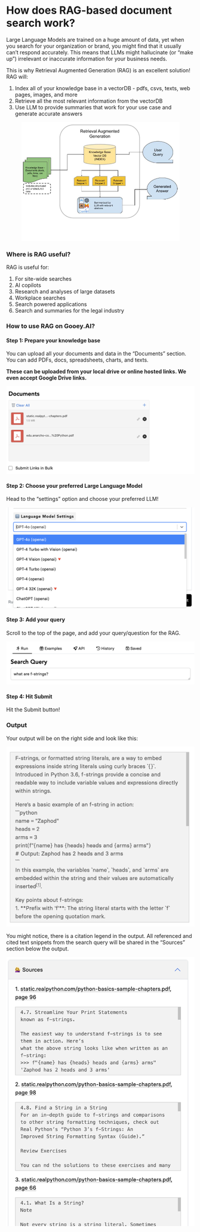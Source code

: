 # How does RAG-based document search work?

Large Language Models are trained on a huge amount of data, yet when you search for your organization or brand, you might find that it usually can’t respond accurately. This means that LLMs might hallucinate (or “make up”) irrelevant or inaccurate information for your business needs.

This is why Retrieval Augmented Generation (RAG) is an excellent solution! RAG will:

1. Index all of your knowledge base in a vectorDB - pdfs, csvs, texts, web pages, images, and more
2. Retrieve all the most relevant information from the vectorDB
3. Use LLM to provide summaries that work for your use case and generate accurate answers



<figure><img src="../.gitbook/assets/How does RAG-based document search work_.jpg" alt=""><figcaption></figcaption></figure>

### Where is RAG useful? <a href="#pk2fnertmmfp" id="pk2fnertmmfp"></a>

RAG is useful for:

1. For site-wide searches
2. AI copilots
3. Research and analyses of large datasets
4. Workplace searches
5. Search powered applications
6. Search and summaries for the legal industry

### How to use RAG on Gooey.AI? <a href="#t71waoaanjb8" id="t71waoaanjb8"></a>

#### Step 1: Prepare your knowledge base <a href="#id-7ycp7arvb983" id="id-7ycp7arvb983"></a>

You can upload all your documents and data in the “Documents” section. You can add PDFs, docs, spreadsheets, charts, and texts.

**These can be uploaded from your local drive or online hosted links. We even accept Google Drive links.**

![](<../.gitbook/assets/1 (9).png>)

#### Step 2: Choose your preferred Large Language Model <a href="#jw7i6tz1b2xd" id="jw7i6tz1b2xd"></a>

Head to the “settings” option and choose your preferred LLM!

![](<../.gitbook/assets/2 (6).png>)

#### Step 3: Add your query <a href="#cve6n4liro9f" id="cve6n4liro9f"></a>

Scroll to the top of the page, and add your query/question for the RAG.

![](<../.gitbook/assets/3 (5).png>)

#### Step 4: Hit Submit <a href="#ftzxwu9v5kmm" id="ftzxwu9v5kmm"></a>

Hit the Submit button!

### Output <a href="#kd4xn1r795m" id="kd4xn1r795m"></a>

Your output will be on the right side and look like this:

![](<../.gitbook/assets/4 (4).png>)

You might notice, there is a citation legend in the output. All referenced and cited text snippets from the search query will be shared in the “Sources” section below the output.

![](<../.gitbook/assets/5 (3).png>)
